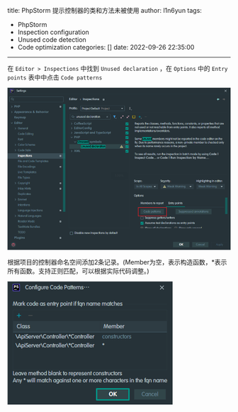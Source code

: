 title: PhpStorm 提示控制器的类和方法未被使用
author: l1n6yun
tags: 
 - PhpStorm
 - Inspection configuration
 - Unused code detection
 - Code optimization
categories: []
date: 2022-09-26 22:35:00
---
在 `Editor > Inspections` 中找到 `Unused declaration` ，在 `Options` 中的 `Entry points` 表中中点击 `Code patterns`

![upload successful](/images/pasted-23.png)

根据项目的控制器命名空间添加2条记录。(Member为空，表示构造函数，*表示所有函数。支持正则匹配，可以根据实际代码调整。)

![upload successful](/images/pasted-24.png)